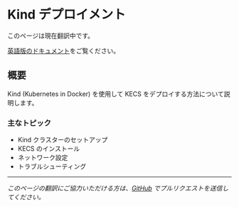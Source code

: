 # Kind デプロイメント

このページは現在翻訳中です。

[英語版のドキュメント](/deployment/kind)をご覧ください。

## 概要

Kind (Kubernetes in Docker) を使用して KECS をデプロイする方法について説明します。

### 主なトピック

- Kind クラスターのセットアップ
- KECS のインストール
- ネットワーク設定
- トラブルシューティング

---

*このページの翻訳にご協力いただける方は、[GitHub](https://github.com/nandemo-ya/kecs) でプルリクエストを送信してください。*